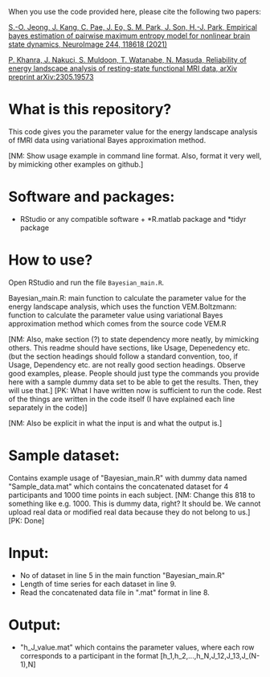 When you use the code provided here, please cite the following two papers:

[S.-O. Jeong, J. Kang, C. Pae, J. Eo, S. M. Park, J. Son, H.-J. Park, Empirical bayes estimation of pairwise maximum entropy model for nonlinear brain state dynamics, NeuroImage 244, 118618 (2021)](https://doi.org/10.1016/j.neuroimage.2021.118618)

[P. Khanra, J. Nakuci, S. Muldoon, T. Watanabe, N. Masuda, Reliability of energy landscape analysis of resting-state functional MRI data, arXiv preprint arXiv:2305.19573](https://arxiv.org/pdf/2305.19573.pdf)

# What is this repository?
This code gives you the parameter value for the energy landscape analysis of fMRI data using variational Bayes approximation method.

[NM: Show usage example in command line format. Also, format it very well, by mimicking other examples on github.]
# Software and packages:
- RStudio or any compatible software $+$ *R.matlab package and *tidyr package

# How to use?

Open RStudio and run the file `Bayesian_main.R`.

Bayesian_main.R: main function to calculate the parameter value for the energy landscape analysis, which uses the  function VEM.Boltzmann: function to calculate the parameter value using variational Bayes approximation method which comes from the source code VEM.R

[NM: Also, make section (?) to state dependency more neatly, by mimicking others. This readme should have sections, like Usage, Depenedency etc. (but the section headings should follow a standard convention, too, if Usage, Dependency etc. are not really good section headings. Observe good examples, please. People should just type the commands you provide here with a sample dummy data set to be able to get the results. Then, they will use that.] [PK: What I have written now is sufficient to run the code. Rest of the things are written in the code itself (I have explained each line separately in the code)]

[NM: Also be explicit in what the input is and what the output is.]
# Sample dataset:
Contains example usage of "Bayesian_main.R" with dummy data named "Sample_data.mat" which contains the concatenated dataset for 4 participants and 1000 time points in each subject. [NM: Change this 818 to something like e.g. 1000. This is dummy data, right? It should be. We cannot upload real data or modified real data because they do not belong to us.] [PK: Done]

# Input:
- No of dataset in line 5 in the main function "Bayesian_main.R"
- Length of time series for each dataset in line 9.
- Read the concatenated data file in ".mat" format in line 8.

# Output:
- "h_J_value.mat" which contains the parameter values, where each row corresponds to a participant in the format [h_1,h_2,...,h_N,J_12,J_13,J_(N-1),N]

